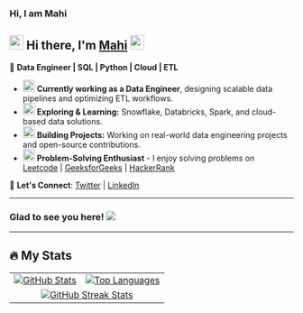### Hi, I am Mahi  

## <img src="https://github.com/Mahikolhe23/Mahikolhe23/blob/main/Assets/emoji.gif" width="25" height="25" /> Hi there, I'm [Mahi](https://github.com/Mahikolhe23) <img src="https://github.com/Mahikolhe23/Mahikolhe23/blob/main/Assets/wavinghand.gif" width="25" height="25"/>  

🚀 **Data Engineer | SQL | Python | Cloud | ETL**  

- <img src="https://github.com/Mahikolhe23/Mahikolhe23/blob/main/Assets/developer.gif" width="21" height="21"/> **Currently working as a Data Engineer**, designing scalable data pipelines and optimizing ETL workflows.  
- <img src="https://github.com/Mahikolhe23/Mahikolhe23/blob/main/Assets/lightning.gif" width="21" height="21"/> **Exploring & Learning:** Snowflake, Databricks, Spark, and cloud-based data solutions.  
- <img src="https://github.com/Mahikolhe23/Mahikolhe23/blob/main/Assets/laptop.gif" width="21" height="21"/> **Building Projects:** Working on real-world data engineering projects and open-source contributions.  
- <img src="https://github.com/Mahikolhe23/Mahikolhe23/blob/main/Assets/message.gif" width="21" height="21"/> **Problem-Solving Enthusiast** - I enjoy solving problems on  
  [Leetcode](https://leetcode.com/Mahikolhe/) | [GeeksforGeeks](https://auth.geeksforgeeks.org/user/mkolhe23/) | [HackerRank](https://www.hackerrank.com/mahikolhe23)  

📢 **Let's Connect**: [Twitter](https://twitter.com/mahikolhe) | [LinkedIn](https://www.linkedin.com/in/mahikolhe/)  

---

### Glad to see you here! ![](https://visitor-badge.laobi.icu/badge?page_id=Mahikolhe23.Mahikolhe23)  

---

## :fire: My Stats  

<table>
  <tr>
    <td>
      <a href="https://github.com/anuraghazra/github-readme-stats"> <img src="https://github-readme-stats-arasgungore.vercel.app/api?username=Mahikolhe23&hide_border=true&show_icons=true&count_private=true&theme=github_dark" alt="GitHub Stats" /> </a>
    </td>
    <td>
      <a href="https://github.com/anuraghazra/github-readme-stats"> <img src="https://github-readme-stats-arasgungore.vercel.app/api/top-langs/?username=Mahikolhe23&hide_border=true&langs_count=8&layout=compact&count_private=true&theme=github_dark" alt="Top Languages" /> </a>
    </td>
  </tr>
  <tr>
    <td colspan=2 align="center">
      <a href="https://git.io/streak-stats"> <img src="http://github-readme-streak-stats.herokuapp.com?user=Mahikolhe23&hide_border=true&currStreakLabel=000000&date_format=j%20M%5B%20Y%5D&theme=github_dark" alt="GitHub Streak Stats" /> </a>
    </td>
  </tr>
</table>  
